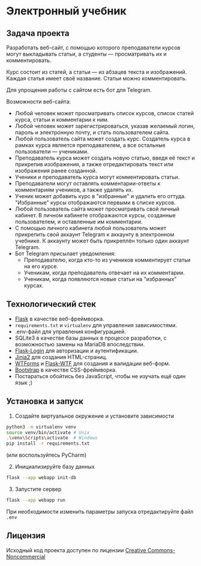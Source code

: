 # Электронный учебник

## Задача проекта
Разработать веб-сайт, с помощью которого преподаватели курсов могут выкладывать статьи, а студенты — просматривать их и комментировать.

Курс состоит из статей, а статьи — из абзацев текста и изображений. Каждая статья имеет своё название. Статьи можно комментировать.

Для упрощения работы с сайтом есть бот для Telegram.

Возможности веб-сайта:
* Любой человек может просматривать список курсов, список статей курса, статьи и комментарии к ним.
* Любой человек может зарегистрироваться, указав желаемый логин, пароль и электронную почту, и стать пользователем сайта.
* Любой пользователь сайта может создать курс. Создатель курса в рамках курса является преподавателем, а все остальные пользователи — учениками.
* Преподаватель курса может создать новую статью, введя её текст и прикрепив изображения, а также отредактировать текст или изображения ранее созданной.
* Ученики и преподаватель курса могут комментировать статьи.
* Преподаватели могут оставлять комментарии-ответы к комментариям учеников, а также удалять их.
* Ученик может добавить курс в "избранные" и удалить его оттуда. "Избранные" курсы отображаются первыми в списке курсов.
* Любой пользователь сайта может просматривать свой личный кабинет. В личном кабинете отображаются курсы, созданные пользователем, и оставленные им комментарии.
* С помощью личного кабинета любой пользователь может прикрепить свой аккаунт Telegram к аккаунту в электронном учебнике. К аккаунту может быть прикреплён только один аккаунт Telegram.
* Бот Telegram присылает уведомления:
  * Преподавателю, когда кто-то из учеников комментирует статьи на его курсе.
  * Ученикам, когда преподаватель отвечает на их комментарии.
  * Ученикам, когда появляются новые статьи на "избранных" курсах.

## Технологический стек
* [Flask](https://flask.palletsprojects.com/en/2.3.x/) в качестве веб-фреймворка.
* `requirements.txt` и `virtualenv` для управления зависимостями.
* .env-файл для управления конфигурацией.
* SQLite3 в качестве базы данных в процессе разработки, с возможностью замены на MariaDB впоследствии.
* [Flask-Login](https://flask-login.readthedocs.io/en/0.6.2/) для авторизации и аутентификации.
* [Jinja2](https://jinja.palletsprojects.com/en/3.1.x/intro/) для создания HTML-страниц.
* [WTForms](https://wtforms.readthedocs.io/en/3.0.x/) и [Flask-WTF](https://flask-wtf.readthedocs.io/en/1.0.x/) для создания и валидации веб-форм.
* [Bootstrap](https://getbootstrap.ru/) в качестве CSS-фреймворка.
* Постараться обойтись без JavaScript, чтобы не изучать ещё один язык ;)

## Установка и запуск

1. Создайте виртуальное окружение и установите зависимости
```bash
python3 -m virtualenv venv
source venv/bin/activate # Unix
.\venv\Scripts\activate  # Windows
pip install -r requirements.txt
```
(или воспользуйтесь PyCharm)

2. Инициализируйте базу данных
```bash
flask --app webapp init-db
```

3. Запустите сервер
```bash
flask --app webapp run
```

При необходимости изменить параметры запуска отредактируйте файл `.env`

## Лицензия
Исходный код проекта доступен по лицензии [Creative Commons-Noncommercial](https://creativecommons.org/licenses/by-nc/4.0/)
